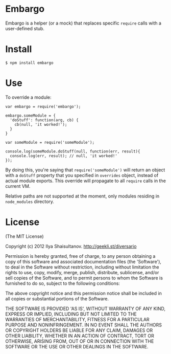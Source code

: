 # Embargo

Embargo is a helper (or a mock) that replaces specific `require` calls with a user-defined stub. 

# Install

    $ npm install embargo

# Use

To override a module:

    var embargo = require('embargo');
    
    embargo.someModule = {
      'doStuff': function(arg, cb) {
        cb(null, 'it worked!');
      }
    }
    
    var someModule = require('someModule');
    
    console.log(someModule.doStuff(null, function(err, result){
      console.log(err, result); // null, 'it worked!'
    });

By doing this, you're saying that `require('someModule')` will return an object with a `doStuff` property that you specified in `overrides` object, instead of actual module exports.
This override will propagate to all `require` calls in the current VM.

Relative paths are not supported at the moment, only modules residing in `node_modules` directory.

# License

(The MIT License)

Copyright (c) 2012 Ilya Shaisultanov. http://geekli.st/diversario

Permission is hereby granted, free of charge, to any person obtaining a copy of this software and associated documentation files (the 'Software'), to deal in the Software without restriction, including without limitation the rights to use, copy, modify, merge, publish, distribute, sublicense, and/or sell copies of the Software, and to permit persons to whom the Software is furnished to do so, subject to the following conditions:

The above copyright notice and this permission notice shall be included in all copies or substantial portions of the Software.

THE SOFTWARE IS PROVIDED 'AS IS', WITHOUT WARRANTY OF ANY KIND, EXPRESS OR IMPLIED, INCLUDING BUT NOT LIMITED TO THE WARRANTIES OF MERCHANTABILITY, FITNESS FOR A PARTICULAR PURPOSE AND NONINFRINGEMENT. IN NO EVENT SHALL THE AUTHORS OR COPYRIGHT HOLDERS BE LIABLE FOR ANY CLAIM, DAMAGES OR OTHER LIABILITY, WHETHER IN AN ACTION OF CONTRACT, TORT OR OTHERWISE, ARISING FROM, OUT OF OR IN CONNECTION WITH THE SOFTWARE OR THE USE OR OTHER DEALINGS IN THE SOFTWARE.
